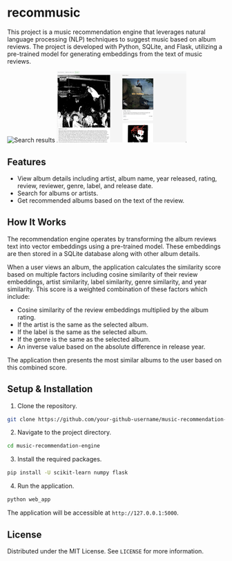 # recommusic

This project is a music recommendation engine that leverages natural language processing (NLP) techniques to suggest music based on album reviews. The project is developed with Python, SQLite, and Flask, utilizing a pre-trained model for generating embeddings from the text of music reviews.

<img src="assets/search_results.png" alt="Search results" width="300"/>
<img src="assets/review.png" alt="Review" width="300"/>

## Features

- View album details including artist, album name, year released, rating, review, reviewer, genre, label, and release date.
- Search for albums or artists.
- Get recommended albums based on the text of the review.

## How It Works

The recommendation engine operates by transforming the album reviews text into vector embeddings using a pre-trained model. These embeddings are then stored in a SQLite database along with other album details.

When a user views an album, the application calculates the similarity score based on multiple factors including cosine similarity of their review embeddings, artist similarity, label similarity, genre similarity, and year similarity. This score is a weighted combination of these factors which include:

- Cosine similarity of the review embeddings multiplied by the album rating.
- If the artist is the same as the selected album.
- If the label is the same as the selected album.
- If the genre is the same as the selected album.
- An inverse value based on the absolute difference in release year.

The application then presents the most similar albums to the user based on this combined score.

## Setup & Installation

1. Clone the repository.

```bash
git clone https://github.com/your-github-username/music-recommendation-engine.git
```

2. Navigate to the project directory.

```bash
cd music-recommendation-engine
```

3. Install the required packages.

```bash
pip install -U scikit-learn numpy flask
```

4. Run the application.

```bash
python web_app
```

The application will be accessible at `http://127.0.0.1:5000`.

## License

Distributed under the MIT License. See `LICENSE` for more information.
